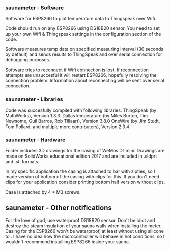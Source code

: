 ### saunameter - Software
Software for ESP8266 to plot temperature data to Thingspeak over Wifi.

Code should run on any ESP8266 using DS18B20 sensor.
You need to set up your own Wifi & Thingspeak settings in the configuration section of the code.

Software measures temp data on specified measuring interval (30 seconds by default) and sends results to ThingSpeak and
over serial connection for debugging purposes.

Software tries to reconnect if Wifi connection is lost. If reconnection attempts are unsuccesful it will restart ESP8266,
hopefully resolving the connection problem. Information about reconnecting will be sent over serial connection.


### saunameter - Libraries
Code was succesfully compiled with following libraries:
ThingSpeak (by MathWorks), Version 1.3.3.
DallasTemperature (by Miles Burton, Tim Newsome, Guil Barros, Rob Tillaart), Version 3.8.0
OneWire (by Jim Studt, Tom Pollard, and multiple more contributers), Version 2.3.4


### saunameter - Hardware
Folder includes 3D drawings for the casing of WeMos D1 mini. Drawings are made on SolidWorks educational edition 2017 
and are included in .sldprt and .stl formats. 

In my specific application the casing is attached to bar with zipties, so I made version of bottom of the casing with
clips for this. If you don't need clips for your application consider printing bottom half version without clips.

Case is attached by 4 * M3 screws.


## saunameter - Other notifications
For the love of god, use waterproof DS18B20 sensor. Don't be idiot and destroy the steam insulation of your sauna 
walls when installing the meter. Casing for the ESP8266 won't be waterproof, at least without using silicone to . 
I have no idea how the microcontroller will behave in hot conditions, so I wouldn't recommend installing ESP8266 
inside your sauna.
